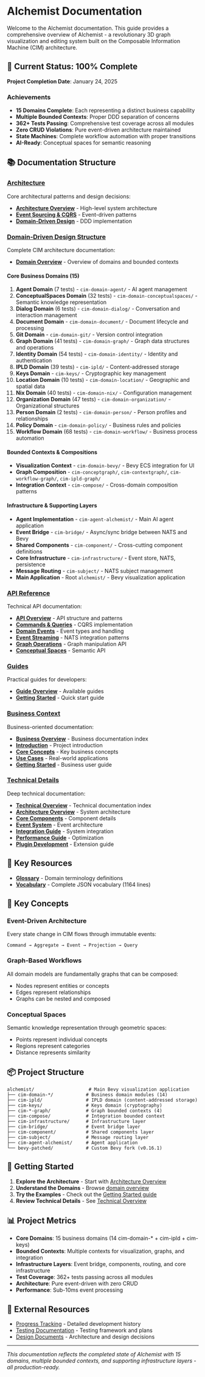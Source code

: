 # Alchemist Documentation

Welcome to the Alchemist documentation. This guide provides a comprehensive overview of Alchemist - a revolutionary 3D graph visualization and editing system built on the Composable Information Machine (CIM) architecture.

## 🚀 Current Status: 100% Complete

**Project Completion Date**: January 24, 2025

### Achievements
- **15 Domains Complete**: Each representing a distinct business capability
- **Multiple Bounded Contexts**: Proper DDD separation of concerns
- **362+ Tests Passing**: Comprehensive test coverage across all modules
- **Zero CRUD Violations**: Pure event-driven architecture maintained
- **State Machines**: Complete workflow automation with proper transitions
- **AI-Ready**: Conceptual spaces for semantic reasoning

## 📚 Documentation Structure

### [Architecture](./architecture/)
Core architectural patterns and design decisions:
- **[Architecture Overview](./architecture/README.md)** - High-level system architecture
- **[Event Sourcing & CQRS](./architecture/event-sourcing-cqrs.md)** - Event-driven patterns
- **[Domain-Driven Design](./architecture/domain-driven-design.md)** - DDD implementation

### [Domain-Driven Design Structure](./domains/)
Complete CIM architecture documentation:
- **[Domain Overview](./domains/README.md)** - Overview of domains and bounded contexts

#### Core Business Domains (15)
1. **Agent Domain** (7 tests) - `cim-domain-agent/` - AI agent management
2. **ConceptualSpaces Domain** (32 tests) - `cim-domain-conceptualspaces/` - Semantic knowledge representation
3. **Dialog Domain** (6 tests) - `cim-domain-dialog/` - Conversation and interaction management
4. **Document Domain** - `cim-domain-document/` - Document lifecycle and processing
5. **Git Domain** - `cim-domain-git/` - Version control integration
6. **Graph Domain** (41 tests) - `cim-domain-graph/` - Graph data structures and operations
7. **Identity Domain** (54 tests) - `cim-domain-identity/` - Identity and authentication
8. **IPLD Domain** (39 tests) - `cim-ipld/` - Content-addressed storage
9. **Keys Domain** - `cim-keys/` - Cryptographic key management
10. **Location Domain** (10 tests) - `cim-domain-location/` - Geographic and spatial data
11. **Nix Domain** (40 tests) - `cim-domain-nix/` - Configuration management
12. **Organization Domain** (47 tests) - `cim-domain-organization/` - Organizational structures
13. **Person Domain** (2 tests) - `cim-domain-person/` - Person profiles and relationships
14. **Policy Domain** - `cim-domain-policy/` - Business rules and policies
15. **Workflow Domain** (68 tests) - `cim-domain-workflow/` - Business process automation

#### Bounded Contexts & Compositions
- **Visualization Context** - `cim-domain-bevy/` - Bevy ECS integration for UI
- **Graph Composition** - `cim-conceptgraph/`, `cim-contextgraph/`, `cim-workflow-graph/`, `cim-ipld-graph/`
- **Integration Context** - `cim-compose/` - Cross-domain composition patterns

#### Infrastructure & Supporting Layers
- **Agent Implementation** - `cim-agent-alchemist/` - Main AI agent application
- **Event Bridge** - `cim-bridge/` - Async/sync bridge between NATS and Bevy
- **Shared Components** - `cim-component/` - Cross-cutting component definitions
- **Core Infrastructure** - `cim-infrastructure/` - Event store, NATS, persistence
- **Message Routing** - `cim-subject/` - NATS subject management
- **Main Application** - Root `alchemist/` - Bevy visualization application

### [API Reference](./api/)
Technical API documentation:
- **[API Overview](./api/README.md)** - API structure and patterns
- **[Commands & Queries](./api/commands-queries.md)** - CQRS implementation
- **[Domain Events](./api/domain-events.md)** - Event types and handling
- **[Event Streaming](./api/event-streaming.md)** - NATS integration patterns
- **[Graph Operations](./api/graph-operations.md)** - Graph manipulation API
- **[Conceptual Spaces](./api/conceptual-spaces.md)** - Semantic API

### [Guides](./guides/)
Practical guides for developers:
- **[Guide Overview](./guides/README.md)** - Available guides
- **[Getting Started](./guides/getting-started.md)** - Quick start guide

### [Business Context](./business/)
Business-oriented documentation:
- **[Business Overview](./business/README.md)** - Business documentation index
- **[Introduction](./business/01-introduction.md)** - Project introduction
- **[Core Concepts](./business/02-core-concepts.md)** - Key business concepts
- **[Use Cases](./business/03-use-cases.md)** - Real-world applications
- **[Getting Started](./business/04-getting-started.md)** - Business user guide

### [Technical Details](./technical/)
Deep technical documentation:
- **[Technical Overview](./technical/README.md)** - Technical documentation index
- **[Architecture Overview](./technical/01-architecture-overview.md)** - System architecture
- **[Core Components](./technical/02-core-components.md)** - Component details
- **[Event System](./technical/03-event-system.md)** - Event architecture
- **[Integration Guide](./technical/04-integration-guide.md)** - System integration
- **[Performance Guide](./technical/05-performance-guide.md)** - Optimization
- **[Plugin Development](./technical/06-plugin-development.md)** - Extension guide

## 🎯 Key Resources

- **[Glossary](./glossary.md)** - Domain terminology definitions
- **[Vocabulary](./vocabulary.json)** - Complete JSON vocabulary (1164 lines)

## 🔧 Key Concepts

### Event-Driven Architecture
Every state change in CIM flows through immutable events:
```
Command → Aggregate → Event → Projection → Query
```

### Graph-Based Workflows
All domain models are fundamentally graphs that can be composed:
- Nodes represent entities or concepts
- Edges represent relationships
- Graphs can be nested and composed

### Conceptual Spaces
Semantic knowledge representation through geometric spaces:
- Points represent individual concepts
- Regions represent categories
- Distance represents similarity

## 📦 Project Structure

```
alchemist/                    # Main Bevy visualization application
├── cim-domain-*/            # Business domain modules (14)
├── cim-ipld/                # IPLD domain (content-addressed storage)
├── cim-keys/                # Keys domain (cryptography)
├── cim-*-graph/             # Graph bounded contexts (4)
├── cim-compose/             # Integration bounded context
├── cim-infrastructure/      # Infrastructure layer
├── cim-bridge/              # Event bridge layer
├── cim-component/           # Shared components layer
├── cim-subject/             # Message routing layer
├── cim-agent-alchemist/     # Agent application
└── bevy-patched/            # Custom Bevy fork (v0.16.1)
```

## 🚦 Getting Started

1. **Explore the Architecture** - Start with [Architecture Overview](./architecture/README.md)
2. **Understand the Domains** - Browse [domain overview](./domains/README.md)
3. **Try the Examples** - Check out the [Getting Started guide](./guides/getting-started.md)
4. **Review Technical Details** - See [Technical Overview](./technical/README.md)

## 📊 Project Metrics

- **Core Domains**: 15 business domains (14 cim-domain-* + cim-ipld + cim-keys)
- **Bounded Contexts**: Multiple contexts for visualization, graphs, and integration
- **Infrastructure Layers**: Event bridge, components, routing, and core infrastructure
- **Test Coverage**: 362+ tests passing across all modules
- **Architecture**: Pure event-driven with zero CRUD
- **Performance**: Sub-10ms event processing

## 🔗 External Resources

- [Progress Tracking](../progress/progress.json) - Detailed development history
- [Testing Documentation](../testing/) - Testing framework and plans
- [Design Documents](../design/) - Architecture and design decisions

---

*This documentation reflects the completed state of Alchemist with 15 domains, multiple bounded contexts, and supporting infrastructure layers - all production-ready.* 